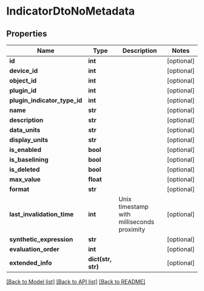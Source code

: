 # IndicatorDtoNoMetadata

## Properties
Name | Type | Description | Notes
------------ | ------------- | ------------- | -------------
**id** | **int** |  | [optional] 
**device_id** | **int** |  | [optional] 
**object_id** | **int** |  | [optional] 
**plugin_id** | **int** |  | [optional] 
**plugin_indicator_type_id** | **int** |  | [optional] 
**name** | **str** |  | [optional] 
**description** | **str** |  | [optional] 
**data_units** | **str** |  | [optional] 
**display_units** | **str** |  | [optional] 
**is_enabled** | **bool** |  | [optional] 
**is_baselining** | **bool** |  | [optional] 
**is_deleted** | **bool** |  | [optional] 
**max_value** | **float** |  | [optional] 
**format** | **str** |  | [optional] 
**last_invalidation_time** | **int** | Unix timestamp with milliseconds proximity | [optional] 
**synthetic_expression** | **str** |  | [optional] 
**evaluation_order** | **int** |  | [optional] 
**extended_info** | **dict(str, str)** |  | [optional] 

[[Back to Model list]](../README.md#documentation-for-models) [[Back to API list]](../README.md#documentation-for-api-endpoints) [[Back to README]](../README.md)

